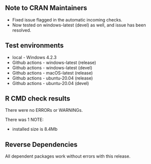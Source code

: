 ## Note to CRAN Maintainers

- Fixed issue flagged in the automatic incoming checks. 
- Now tested on windows-latest (devel) as well, and issue has been resolved.

## Test environments
* local - Windows 4.2.3
* Github actions - windows-latest (release)
* Github actions - windows-latest (devel)
* Github actions - macOS-latest (release)
* Github actions - ubuntu-20.04 (release)
* Github actions - ubuntu-20.04 (devel)


## R CMD check results
There were no ERRORs or WARNINGs. 

There was 1 NOTE:
  - installed size is 8.4Mb

## Reverse Dependencies
All dependent packages work without errors with this release.
